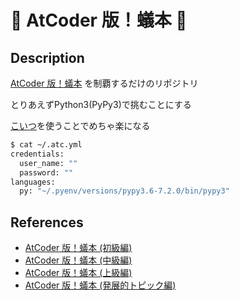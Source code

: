 # :ant: AtCoder 版！蟻本 :ant:

## Description

[AtCoder 版！蟻本](https://qiita.com/drken/items/e77685614f3c6bf86f44) を制覇するだけのリポジトリ

とりあえずPython3(PyPy3)で挑むことにする

[こいつ](https://github.com/NasSilverBullet/atc)を使うことでめちゃ楽になる

```sh
$ cat ~/.atc.yml
credentials:
  user_name: ""
  password: ""
languages:
  py: "~/.pyenv/versions/pypy3.6-7.2.0/bin/pypy3"
```

## References

- [AtCoder 版！蟻本 (初級編)](https://qiita.com/drken/items/e77685614f3c6bf86f44)
- [AtCoder 版！蟻本 (中級編)](https://qiita.com/drken/items/2f56925972c1d34e05d8)
- [AtCoder 版！蟻本 (上級編)](https://qiita.com/drken/items/9b311d553aa434bb26e4)
- [AtCoder 版！蟻本 (発展的トピック編)](https://qiita.com/drken/items/0de3d205690d92307b7c)
